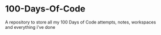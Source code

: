 # 100-Days-Of-Code
A repository to store all my 100 Days of Code attempts, notes, workspaces and everything i've done
